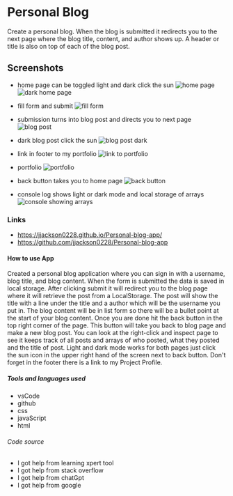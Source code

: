 # Personal Blog

Create a personal blog. When the blog is submitted it redirects you to the next page where the blog title, content, and author shows up. A header or title is also on top of each of the blog post.

## Screenshots

- home page can be toggled light and dark click the sun ![home page](<./images/Screenshot 2024-06-24 at 9.19.24 PM.png>)
  ![dark home page](<./images/Screenshot 2024-06-24 at 9.32.46 PM.png>)

- fill form and submit ![fill form](<./images/Screenshot 2024-06-24 at 9.35.02 PM.png>)

- submission turns into blog post and directs you to next page ![blog post](<./images/Screenshot 2024-06-24 at 9.34.14 PM.png>)

- dark blog post click the sun ![blog post dark](<./images/Screenshot 2024-06-24 at 9.33.45 PM.png>)

- link in footer to my portfolio ![link to portfolio](<./images/Screenshot 2024-06-24 at 9.34.29 PM.png>)

- portfolio ![portfolio](<./images/Screenshot 2024-06-24 at 9.34.37 PM.png>)

- back button takes you to home page ![back button](<./images/Screenshot 2024-06-24 at 9.34.56 PM.png>)

- console log shows light or dark mode and local storage of arrays ![console showing arrays](<./images/Screenshot 2024-06-24 at 9.35.46 PM.png>)

### Links

- https://jjackson0228.github.io/Personal-blog-app/
- https://github.com/jjackson0228/Personal-blog-app

#### How to use App

Created a personal blog application where you can sign in with a username, blog title, and blog content. When the form is submitted the data is saved in local storage. After clicking submit it will redirect you to the blog page where it will retrieve the post from a LocalStorage. The post will show the title with a line under the title and a author which will be the username you put in. The blog content will be in list form so there will be a bullet point at the start of your blog content. Once you are done hit the back button in the top right corner of the page. This button will take you back to blog page and make a new blog post. You can look at the right-click and inspect page to see it keeps track of all posts and arrays of who posted, what they posted and the title of post. Light and dark mode works for both pages just click the sun icon in the upper right hand of the screen next to back button. Don't forget in the footer there is a link to my Project Profile.

##### Tools and languages used

- vsCode
- github
- css
- javaScript
- html

###### Code source

- I got help from learning xpert tool
- I got help from stack overflow
- I got help from chatGpt
- I got help from google
